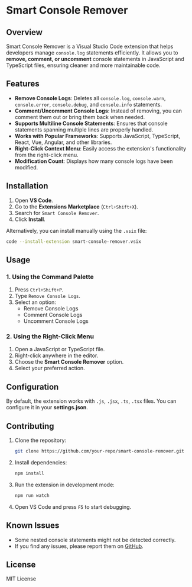 # Smart Console Remover

## Overview
Smart Console Remover is a Visual Studio Code extension that helps developers manage `console.log` statements efficiently. It allows you to **remove, comment, or uncomment** console statements in JavaScript and TypeScript files, ensuring cleaner and more maintainable code.

## Features
- **Remove Console Logs**: Deletes all `console.log`, `console.warn`, `console.error`, `console.debug`, and `console.info` statements.
- **Comment/Uncomment Console Logs**: Instead of removing, you can comment them out or bring them back when needed.
- **Supports Multiline Console Statements**: Ensures that console statements spanning multiple lines are properly handled.
- **Works with Popular Frameworks**: Supports JavaScript, TypeScript, React, Vue, Angular, and other libraries.
- **Right-Click Context Menu**: Easily access the extension's functionality from the right-click menu.
- **Modification Count**: Displays how many console logs have been modified.

## Installation
1. Open **VS Code**.
2. Go to the **Extensions Marketplace** (`Ctrl+Shift+X`).
3. Search for `Smart Console Remover`.
4. Click **Install**.

Alternatively, you can install manually using the `.vsix` file:
```sh
code --install-extension smart-console-remover.vsix
```

## Usage
### 1. Using the Command Palette
1. Press `Ctrl+Shift+P`.
2. Type `Remove Console Logs`.
3. Select an option:
   - Remove Console Logs
   - Comment Console Logs
   - Uncomment Console Logs

### 2. Using the Right-Click Menu
1. Open a JavaScript or TypeScript file.
2. Right-click anywhere in the editor.
3. Choose the **Smart Console Remover** option.
4. Select your preferred action.

## Configuration
By default, the extension works with `.js`, `.jsx`, `.ts`, `.tsx` files. You can configure it in your **settings.json**.

## Contributing
1. Clone the repository:
   ```sh
   git clone https://github.com/your-repo/smart-console-remover.git
   ```
2. Install dependencies:
   ```sh
   npm install
   ```
3. Run the extension in development mode:
   ```sh
   npm run watch
   ```
4. Open VS Code and press `F5` to start debugging.

## Known Issues
- Some nested console statements might not be detected correctly.
- If you find any issues, please report them on [GitHub](https://github.com/your-repo/smart-console-remover/issues).

## License
MIT License

